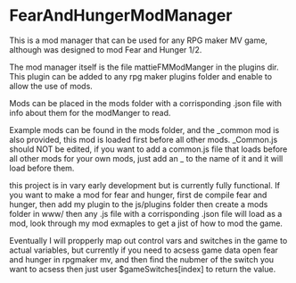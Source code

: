 # FearAndHungerModManager
This is a mod manager that can be used for any RPG maker MV game, although was designed to mod Fear and Hunger 1/2. 

The mod manager itself is the file mattieFMModManger in the plugins dir. This plugin can be added to any rpg maker plugins folder and enable to allow the use of mods. 

Mods can be placed in the mods folder with a corrisponding .json file with info about them for the modManger to read. 

Example mods can be found in the mods folder, and the _common mod is also provided, this mod is loaded first before all other mods. _Common.js should NOT be edited, if you want to add a common.js file 
that loads before all other mods for your own mods, just add an _ to the name of it and it will load before them.

this project is in vary early development but is currently fully functional. If you want to make a mod for fear and hunger, 
first de compile fear and hunger, 
then add my plugin to the js/plugins folder then 
create a mods folder in www/
then any .js file with a corrisponding .json file will load as a mod, 
look through my mod exmaples to get a jist of how to mod the game. 

Eventually I will propperly map out control vars and switches in the game to actual variables, but currently if you need to acsess game data open fear and hunger in rpgmaker mv, and then find the nubmer of the switch
you want to acsess then just user $gameSwitches[index] to return the value.

